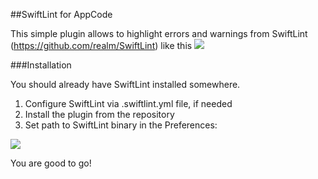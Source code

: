 ##SwiftLint for AppCode

This simple plugin allows to highlight errors and warnings from SwiftLint (https://github.com/realm/SwiftLint) like this 
![](http://d.pr/i/1eXBV/4oSHD5yk+)


###Installation

You should already have SwiftLint installed somewhere.
 1. Configure SwiftLint via .swiftlint.yml file, if needed
 2. Install the plugin from the repository
 3. Set path to SwiftLint binary in the Preferences:

![](http://d.pr/i/FieQ/35oXUPSZ+)

You are good to go!